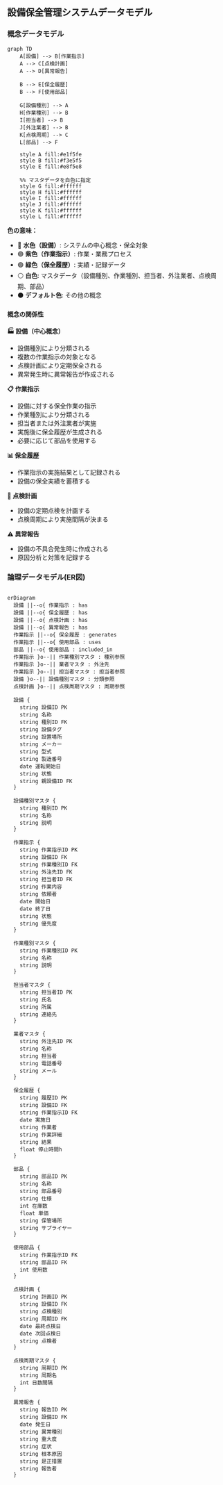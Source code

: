 ## 設備保全管理システムデータモデル

### 概念データモデル

```mermaid
graph TD
    A[設備] --> B[作業指示]
    A --> C[点検計画]
    A --> D[異常報告]
    
    B --> E[保全履歴]
    B --> F[使用部品]
    
    G[設備種別] --> A
    H[作業種別] --> B
    I[担当者] --> B
    J[外注業者] --> B
    K[点検周期] --> C
    L[部品] --> F
    
    style A fill:#e1f5fe
    style B fill:#f3e5f5
    style E fill:#e8f5e8
    
    %% マスタデータを白色に指定
    style G fill:#ffffff
    style H fill:#ffffff
    style I fill:#ffffff
    style J fill:#ffffff
    style K fill:#ffffff
    style L fill:#ffffff
```

**色の意味：**
- 🔵 **水色（設備）**: システムの中心概念・保全対象
- 🟣 **紫色（作業指示）**: 作業・業務プロセス
- 🟢 **緑色（保全履歴）**: 実績・記録データ
- ⚪ **白色**: マスタデータ（設備種別、作業種別、担当者、外注業者、点検周期、部品）
- ⚫ **デフォルト色**: その他の概念

#### 概念の関係性

**🏭 設備（中心概念）**
- 設備種別により分類される
- 複数の作業指示の対象となる
- 点検計画により定期保全される
- 異常発生時に異常報告が作成される

**📋 作業指示**
- 設備に対する保全作業の指示
- 作業種別により分類される
- 担当者または外注業者が実施
- 実施後に保全履歴が生成される
- 必要に応じて部品を使用する

**📊 保全履歴**
- 作業指示の実施結果として記録される
- 設備の保全実績を蓄積する

**🔧 点検計画**
- 設備の定期点検を計画する
- 点検周期により実施間隔が決まる

**⚠️ 異常報告**
- 設備の不具合発生時に作成される
- 原因分析と対策を記録する


### 論理データモデル(ER図)
```mermaid

erDiagram
  設備 ||--o{ 作業指示 : has
  設備 ||--o{ 保全履歴 : has
  設備 ||--o{ 点検計画 : has
  設備 ||--o{ 異常報告 : has
  作業指示 ||--o{ 保全履歴 : generates
  作業指示 ||--o{ 使用部品 : uses
  部品 ||--o{ 使用部品 : included_in
  作業指示 }o--|| 作業種別マスタ : 種別参照
  作業指示 }o--|| 業者マスタ : 外注先
  作業指示 }o--|| 担当者マスタ : 担当者参照
  設備 }o--|| 設備種別マスタ : 分類参照
  点検計画 }o--|| 点検周期マスタ : 周期参照

  設備 {
    string 設備ID PK
    string 名称
    string 種別ID FK
    string 設備タグ
    string 設置場所
    string メーカー
    string 型式
    string 製造番号
    date 運転開始日
    string 状態
    string 親設備ID FK
  }

  設備種別マスタ {
    string 種別ID PK
    string 名称
    string 説明
  }

  作業指示 {
    string 作業指示ID PK
    string 設備ID FK
    string 作業種別ID FK
    string 外注先ID FK
    string 担当者ID FK
    string 作業内容
    string 依頼者
    date 開始日
    date 終了日
    string 状態
    string 優先度
  }

  作業種別マスタ {
    string 作業種別ID PK
    string 名称
    string 説明
  }

  担当者マスタ {
    string 担当者ID PK
    string 氏名
    string 所属
    string 連絡先
  }

  業者マスタ {
    string 外注先ID PK
    string 名称
    string 担当者
    string 電話番号
    string メール
  }

  保全履歴 {
    string 履歴ID PK
    string 設備ID FK
    string 作業指示ID FK
    date 実施日
    string 作業者
    string 作業詳細
    string 結果
    float 停止時間h
  }

  部品 {
    string 部品ID PK
    string 名称
    string 部品番号
    string 仕様
    int 在庫数
    float 単価
    string 保管場所
    string サプライヤー
  }

  使用部品 {
    string 作業指示ID FK
    string 部品ID FK
    int 使用数
  }

  点検計画 {
    string 計画ID PK
    string 設備ID FK
    string 点検種別
    string 周期ID FK
    date 最終点検日
    date 次回点検日
    string 点検者
  }

  点検周期マスタ {
    string 周期ID PK
    string 周期名
    int 日数間隔
  }

  異常報告 {
    string 報告ID PK
    string 設備ID FK
    date 発生日
    string 異常種別
    string 重大度
    string 症状
    string 根本原因
    string 是正措置
    string 報告者
  }

```
